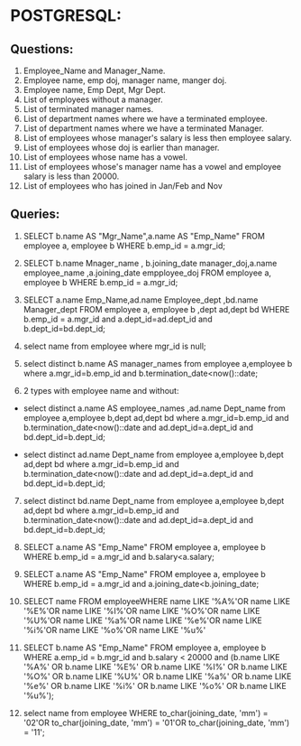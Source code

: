 # **POSTGRESQL:**

## **Questions:**
1. Employee_Name and Manager_Name.
2.  Employee name, emp doj, manager name, manger doj. 
3.  Employee name, Emp Dept, Mgr Dept.
4.  List of employees without a manager.
5.  List of terminated manager names.
6.  List of department names where we have a terminated employee.
7.  List of department names where we have a terminated Manager.
8.  List of employees whose manager's salary is less then employee salary.
9.  List of employees whose doj is earlier than manager.
10.  List of employees whose name has a vowel.
11.  List of employees whose's manager name has a vowel and employee salary is less than 20000.
12.  List of employees who has joined in Jan/Feb and Nov

## **Queries:**
1. SELECT b.name AS "Mgr_Name",a.name AS "Emp_Name" FROM employee a, employee b WHERE b.emp_id = a.mgr_id;
2. SELECT b.name Mnager_name , b.joining_date manager_doj,a.name employee_name ,a.joining_date empployee_doj  FROM employee a, employee b WHERE b.emp_id = a.mgr_id;
3.  SELECT a.name Emp_Name,ad.name Employee_dept ,bd.name Manager_dept FROM employee a, employee b ,dept ad,dept bd WHERE b.emp_id = a.mgr_id and a.dept_id=ad.dept_id and b.dept_id=bd.dept_id;

4. select name from employee where mgr_id is null;

5. select distinct b.name AS manager_names from employee a,employee b where a.mgr_id=b.emp_id and b.termination_date<now()::date;
6. 2 types with employee name and without:
  * select distinct a.name AS employee_names ,ad.name Dept_name from employee a,employee b,dept ad,dept bd  where a.mgr_id=b.emp_id and      b.termination_date<now()::date and ad.dept_id=a.dept_id and bd.dept_id=b.dept_id;

  * select distinct ad.name Dept_name from employee a,employee b,dept ad,dept bd  where a.mgr_id=b.emp_id and b.termination_date<now()::date and ad.dept_id=a.dept_id and bd.dept_id=b.dept_id;
 
7. select distinct bd.name Dept_name from employee a,employee b,dept ad,dept bd  where a.mgr_id=b.emp_id and b.termination_date<now()::date and ad.dept_id=a.dept_id and bd.dept_id=b.dept_id;

8. SELECT a.name AS "Emp_Name" FROM employee a, employee b WHERE b.emp_id = a.mgr_id and b.salary<a.salary;
9. SELECT a.name AS "Emp_Name" FROM employee a, employee b WHERE b.emp_id = a.mgr_id and a.joining_date<b.joining_date;

10. SELECT name FROM employeeWHERE name LIKE '%A%'OR name LIKE '%E%'OR name LIKE '%I%'OR name LIKE '%O%'OR name LIKE '%U%'OR name LIKE '%a%'OR name LIKE '%e%'OR name LIKE '%i%'OR name LIKE '%o%'OR name LIKE '%u%'

11. SELECT b.name AS "Emp_Name" FROM employee a, employee b WHERE a.emp_id = b.mgr_id and b.salary < 20000 and (b.name LIKE '%A%' OR b.name LIKE '%E%' OR b.name LIKE '%I%' OR b.name LIKE '%O%' OR b.name LIKE '%U%' OR b.name LIKE '%a%' OR b.name LIKE '%e%' OR b.name LIKE '%i%' OR b.name LIKE '%o%' OR b.name LIKE '%u%');

12. select name from employee WHERE to_char(joining_date, 'mm') = '02'OR to_char(joining_date, 'mm') = '01'OR to_char(joining_date, 'mm') = '11';
